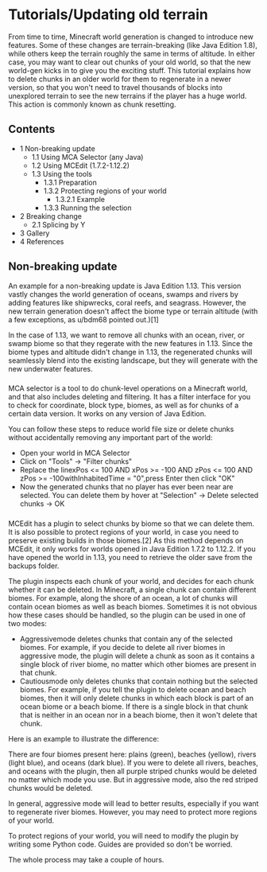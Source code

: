 # Tutorials/Updating old terrain
From time to time, Minecraft world generation is changed to introduce new features. Some of these changes are terrain-breaking (like Java Edition 1.8), while others keep the terrain roughly the same in terms of altitude. In either case, you may want to clear out chunks of your old world, so that the new world-gen kicks in to give you the exciting stuff. This tutorial explains how to delete chunks in an older world for them to regenerate in a newer version, so that you won't need to travel thousands of blocks into unexplored terrain to see the new terrains if the player has a huge world. This action is commonly known as chunk resetting.

## Contents
- 1 Non-breaking update
	- 1.1 Using MCA Selector (any Java)
	- 1.2 Using MCEdit (1.7.2-1.12.2)
	- 1.3 Using the tools
		- 1.3.1 Preparation
		- 1.3.2 Protecting regions of your world
			- 1.3.2.1 Example
		- 1.3.3 Running the selection
- 2 Breaking change
	- 2.1 Splicing by Y
- 3 Gallery
- 4 References

## Non-breaking update
An example for a non-breaking update is Java Edition 1.13. This version vastly changes the world generation of oceans, swamps and rivers by adding features like shipwrecks, coral reefs, and seagrass. However, the new terrain generation doesn't affect the biome type or terrain altitude (with a few exceptions, as u/bdm68 pointed out.)[1]

In the case of 1.13, we want to remove all chunks with an ocean, river, or swamp biome so that they regerate with the new features in 1.13. Since the biome types and altitude didn't change in 1.13, the regenerated chunks will seamlessly blend into the existing landscape, but they will generate with the new underwater features.

### 
MCA selector is a tool to do chunk-level operations on a Minecraft world, and that also includes deleting and filtering. It has a filter interface for you to check for coordinate, block type, biomes, as well as for chunks of a certain data version. It works on any version of Java Edition.


You can follow these steps to reduce world file size or delete chunks without accidentally removing any important part of the world:

- Open your world in MCA Selector
- Click on "Tools" -> "Filter chunks"
- Replace the linexPos <= 100 AND xPos >= -100 AND zPos <= 100 AND zPos >= -100withInhabitedTime = "0",press Enter then click "OK"
- Now the generated chunks that no player has ever been near are selected. You can delete them by hover at "Selection" -> Delete selected chunks -> OK

### 
MCEdit has a plugin to select chunks by biome so that we can delete them. It is also possible to protect regions of your world, in case you need to preserve existing builds in those biomes.[2] As this method depends on MCEdit, it only works for worlds opened in Java Edition 1.7.2 to 1.12.2. If you have opened the world in 1.13, you need to retrieve the older save from the backups folder.

The plugin inspects each chunk of your world, and decides for each chunk whether it can be deleted. In Minecraft, a single chunk can contain different biomes. For example, along the shore of an ocean, a lot of chunks will contain ocean biomes as well as beach biomes. Sometimes it is not obvious how these cases should be handled, so the plugin can be used in one of two modes:

- Aggressivemode deletes chunks that contain any of the selected biomes. For example, if you decide to delete all river biomes in aggressive mode, the plugin will delete a chunk as soon as it contains a single block of river biome, no matter which other biomes are present in that chunk.
- Cautiousmode only deletes chunks that contain nothing but the selected biomes. For example, if you tell the plugin to delete ocean and beach biomes, then it will only delete chunks in which each block is part of an ocean biome or a beach biome. If there is a single block in that chunk that is neither in an ocean nor in a beach biome, then it won't delete that chunk.

Here is an example to illustrate the difference:


There are four biomes present here: plains (green), beaches (yellow), rivers (light blue), and oceans (dark blue). If you were to delete all rivers, beaches, and oceans with the plugin, then all purple striped chunks would be deleted no matter which mode you use. But in aggressive mode, also the red striped chunks would be deleted.

In general, aggressive mode will lead to better results, especially if you want to regenerate river biomes. However, you may need to protect more regions of your world.

To protect regions of your world, you will need to modify the plugin by writing some Python code. Guides are provided so don't be worried.

The whole process may take a couple of hours.


